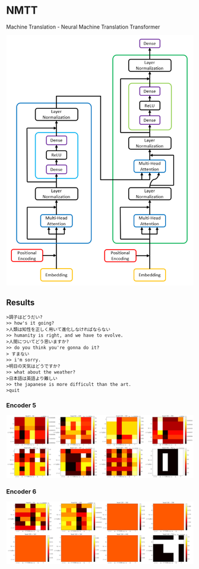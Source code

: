 # NMTT

Machine Translation - Neural Machine Translation Transformer

<p  align="center">
  <img src="transformer.png">
</p>

## Results

```
>調子はどうだい?
>> how's it going?
>人類は知性を正しく用いて進化しなければならない
>> humanity is right, and we have to evolve.
>人間についてどう思いますか?
>> do you think you're gonna do it?
> すまない
>> i'm sorry.
>明日の天気はどうですか?
>> what about the weather?
>日本語は英語より難しい
>> the japanese is more difficult than the art.
>quit
```

### Encoder 5

<img src="enc5.png">

### Encoder 6

<img src="enc6.png">
